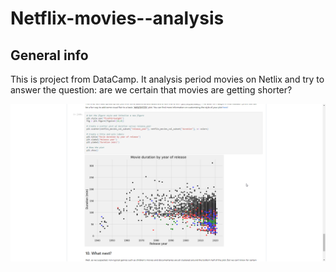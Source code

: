 # Netflix-movies--analysis

## General info
This is project from DataCamp. It analysis period movies on Netlix and try to answer the question: are we certain that movies are getting shorter? 

![Plot movie duration by year](chrome_0OcKjZcN2O.png)
